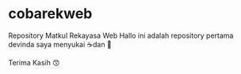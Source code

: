 # cobarekweb
Repository Matkul Rekayasa Web
Hallo ini adalah repository pertama devinda
saya menyukai ☕dan 🍰

Terima Kasih 😙
